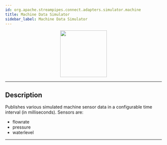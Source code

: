 ```yaml
---
id: org.apache.streampipes.connect.adapters.simulator.machine
title: Machine Data Simulator
sidebar_label: Machine Data Simulator
---
```


<!--
  ~ Licensed to the Apache Software Foundation (ASF) under one or more
  ~ contributor license agreements.  See the NOTICE file distributed with
  ~ this work for additional information regarding copyright ownership.
  ~ The ASF licenses this file to You under the Apache License, Version 2.0
  ~ (the "License"); you may not use this file except in compliance with
  ~ the License.  You may obtain a copy of the License at
  ~
  ~    http://www.apache.org/licenses/LICENSE-2.0
  ~
  ~ Unless required by applicable law or agreed to in writing, software
  ~ distributed under the License is distributed on an "AS IS" BASIS,
  ~ WITHOUT WARRANTIES OR CONDITIONS OF ANY KIND, either express or implied.
  ~ See the License for the specific language governing permissions and
  ~ limitations under the License.
  ~
  -->



<p align="center"> 
    <img src="/docs/img/pipeline-elements/org.apache.streampipes.connect.adapters.simulator.machine/icon.png" width="150px;" class="pe-image-documentation"/>
</p>

***

## Description

Publishes various simulated machine sensor data in a configurable time interval (in milliseconds).
Sensors are:
* flowrate
* pressure
* waterlevel
***
